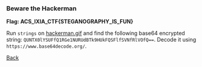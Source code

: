 ### Beware the Hackerman

**Flag: ACS_IXIA_CTF{STEGANOGRAPHY_IS_FUN}**

Run `strings` on [hackerman.gif](hackerman.gif) and find the following base64 encrypted string:
`QUNTX0lYSUFfQ1RGe1NURUdBTk9HUkFQSFlfSVNfRlVOfQ==`.
Decode it using `https://www.base64decode.org/`.

[Back](../../ixia_ctf.md)
